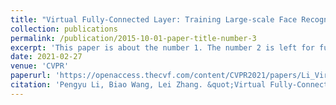 ```yaml
---
title: "Virtual Fully-Connected Layer: Training Large-scale Face Recognition Dataset with Limited Computational Resources"
collection: publications
permalink: /publication/2015-10-01-paper-title-number-3
excerpt: 'This paper is about the number 1. The number 2 is left for future work.'
date: 2021-02-27
venue: 'CVPR'
paperurl: 'https://openaccess.thecvf.com/content/CVPR2021/papers/Li_Virtual_Fully-Connected_Layer_Training_a_Large-Scale_Face_Recognition_Dataset_With_CVPR_2021_paper.pdf'
citation: 'Pengyu Li, Biao Wang, Lei Zhang. &quot;Virtual Fully-Connected Layer: Training Large-scale Face Recognition Dataset with Limited Computational Resources. &quot; <i>CVPR</i>. 2021.'
---
```

